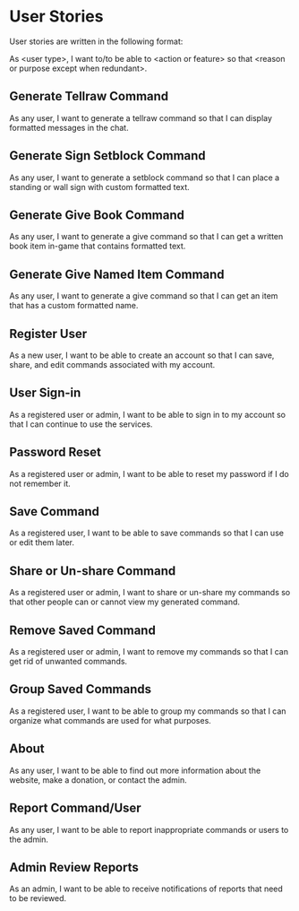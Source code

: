 # User Stories

User stories are written in the following format:

As &lt;user type&gt;, I want to/to be able to &lt;action or feature&gt; so that &lt;reason or purpose except when redundant&gt;.

## Generate Tellraw Command

As any user, I want to generate a tellraw command so that I can display formatted messages in the chat.

## Generate Sign Setblock Command

As any user, I want to generate a setblock command so that I can place a standing or wall sign with custom formatted text.

## Generate Give Book Command

As any user, I want to generate a give command so that I can get a written book item in-game that contains formatted text.

## Generate Give Named Item Command

As any user, I want to generate a give command so that I can get an item that has a custom formatted name.

## Register User

As a new user, I want to be able to create an account so that I can save, share, and edit commands associated with my
account.

## User Sign-in

As a registered user or admin, I want to be able to sign in to my account so that I can continue to use the services.

## Password Reset

As a registered user or admin, I want to be able to reset my password if I do not remember it.

## Save Command
As a registered user, I want to be able to save commands so that I can use or edit them later.

## Share or Un-share Command

As a registered user or admin, I want to share or un-share my commands so that other people can or cannot view my
generated command.

## Remove Saved Command

As a registered user or admin, I want to remove my commands so that I can get rid of unwanted commands.

## Group Saved Commands

As a registered user, I want to be able to group my commands so that I can organize what commands are used for what
purposes.

## About

As any user, I want to be able to find out more information about the website, make a donation, or contact the admin.

## Report Command/User

As any user, I want to be able to report inappropriate commands or users to the admin.

## Admin Review Reports

As an admin, I want to be able to receive notifications of reports that need to be reviewed.
